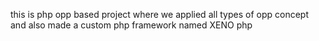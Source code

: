 this is php opp based project where we applied all types of opp concept and also made  a custom php framework named XENO php

